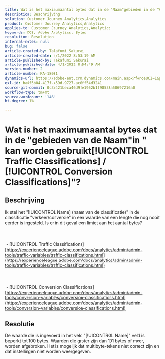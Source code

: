 ```yaml
---
title: Wat is het maximumaantal bytes dat in de "Naam"gebieden in de "Classificatie van het Verkeer/van de Omzetting"kan worden gebruikt?
description: Beschrijving
solution: Customer Journey Analytics,Analytics
product: Customer Journey Analytics,Analytics
applies-to: Customer Journey Analytics,Analytics
keywords: KCS, Adobe Analytics, Bytes
resolution: Resolution
internal-notes: null
bug: false
article-created-by: Takafumi Sakurai
article-created-date: 4/1/2022 8:53:19 AM
article-published-by: Takafumi Sakurai
article-published-date: 4/1/2022 8:54:49 AM
version-number: 2
article-number: KA-18081
dynamics-url: https://adobe-ent.crm.dynamics.com/main.aspx?forceUCI=1&pagetype=entityrecord&etn=knowledgearticle&id=7471762b-99b1-ec11-9840-0022480bd126
exl-id: ba6f5b04-417f-459d-9727-ac0ff54d3241
source-git-commit: 0c3e421beca46d9fe1952b1f98538a50697216a0
workflow-type: tm+mt
source-wordcount: '146'
ht-degree: 1%

---
```


# Wat is het maximumaantal bytes dat in de &quot;gebieden van de Naam&quot;in &quot; kan worden gebruikt[!UICONTROL Traffic Classifications] / [!UICONTROL Conversion Classifications]&quot;?

## Beschrijving

Ik stel het &quot;[!UICONTROL Name] (naam van de classificatie)&quot; in de classificatie &quot;verkeer/conversie&quot; in een waarde van een lengte die nog nooit eerder is ingesteld. Is er in dit geval een limiet aan het aantal bytes?<br><br> <br><br>・[!UICONTROL Traffic Classifications]
[https://experienceleague.adobe.com/docs/analytics/admin/admin-tools/traffic-variables/traffic-classifications.html](https://experienceleague.adobe.com/docs/analytics/admin/admin-tools/traffic-variables/traffic-classifications.html)<br><br> <br><br>・[!UICONTROL Conversion Classifications]
[https://experienceleague.adobe.com/docs/analytics/admin/admin-tools/conversion-variables/conversion-classifications.html](https://experienceleague.adobe.com/docs/analytics/admin/admin-tools/conversion-variables/conversion-classifications.html)

## Resolutie


De waarde die is ingevoerd in het veld &quot;[!UICONTROL Name]&quot; veld is beperkt tot 100 bytes. Waarden die groter zijn dan 101 bytes of meer, worden afgebroken. Het is mogelijk dat multibyte-tekens niet correct zijn en dat instellingen niet worden weergegeven.
